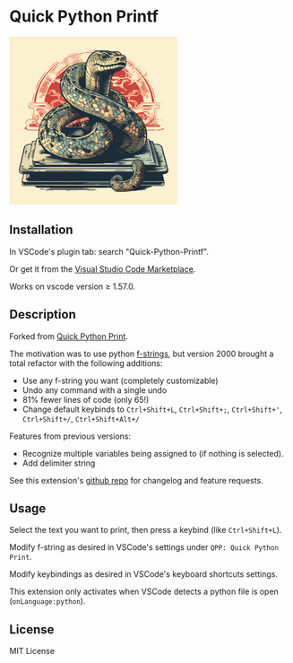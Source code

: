 # Quick Python Printf

<img src=./images/Cover.png height=300 width=300 alt="Quick Python Printf Cover Image">

## Installation

In VSCode's plugin tab: search "Quick-Python-Printf".

Or get it from the [Visual Studio Code Marketplace](https://marketplace.visualstudio.com/items?itemName=MihaiCosma.quick-python-printf).

Works on vscode version ≥ 1.57.0.

## Description

Forked from [Quick Python Print](https://github.com/wwdok/Quick-Python-Print).

The motivation was to use python [f-strings](https://peps.python.org/pep-0498/), but version 2000 brought a total refactor with the following additions:
- Use any f-string you want (completely customizable)
- Undo any command with a single undo
- 81% fewer lines of code (only 65!)
- Change default keybinds to `Ctrl+Shift+L`, `Ctrl+Shift+;`, `Ctrl+Shift+'`, `Ctrl+Shift+/`, `Ctrl+Shift+Alt+/`

Features from previous versions:
- Recognize multiple variables being assigned to (if nothing is selected).
- Add delimiter string

See this extension's [github repo](https://github.com/wakamex/Quick-Python-Print) for changelog and feature requests.

## Usage

Select the text you want to print, then press a keybind (like `Ctrl+Shift+L`).

Modify f-string as desired in VSCode's settings under `QPP: Quick Python Print`.

Modify keybindings as desired in VSCode's keyboard shortcuts settings.

This extension only activates when VSCode detects a python file is open (`onLanguage:python`).

## License
MIT License
